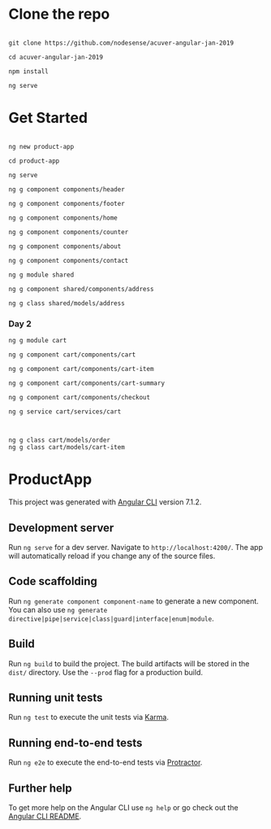 # Clone the repo

```

git clone https://github.com/nodesense/acuver-angular-jan-2019

cd acuver-angular-jan-2019

npm install

ng serve

```

# Get Started

```

ng new product-app

cd product-app

ng serve

ng g component components/header

ng g component components/footer

ng g component components/home

ng g component components/counter

ng g component components/about

ng g component components/contact

ng g module shared

ng g component shared/components/address

ng g class shared/models/address

```

### Day 2

```
ng g module cart

ng g component cart/components/cart

ng g component cart/components/cart-item

ng g component cart/components/cart-summary

ng g component cart/components/checkout

ng g service cart/services/cart



ng g class cart/models/order
ng g class cart/models/cart-item

```


# ProductApp

This project was generated with [Angular CLI](https://github.com/angular/angular-cli) version 7.1.2.

## Development server

Run `ng serve` for a dev server. Navigate to `http://localhost:4200/`. The app will automatically reload if you change any of the source files.

## Code scaffolding

Run `ng generate component component-name` to generate a new component. You can also use `ng generate directive|pipe|service|class|guard|interface|enum|module`.

## Build

Run `ng build` to build the project. The build artifacts will be stored in the `dist/` directory. Use the `--prod` flag for a production build.

## Running unit tests

Run `ng test` to execute the unit tests via [Karma](https://karma-runner.github.io).

## Running end-to-end tests

Run `ng e2e` to execute the end-to-end tests via [Protractor](http://www.protractortest.org/).

## Further help

To get more help on the Angular CLI use `ng help` or go check out the [Angular CLI README](https://github.com/angular/angular-cli/blob/master/README.md).
